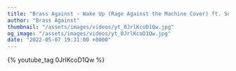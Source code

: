 ```yaml
---
title: "Brass Against - Wake Up (Rage Against the Machine Cover) ft. Sophia Urista"
author: "Brass Against"
thumbnail: "/assets/images/videos/yt_0JrlKcoD1Qw.jpg"
og_image: "/assets/images/videos/yt_0JrlKcoD1Qw.jpg"
date: "2022-05-07 19:31:00 +0000"
---
```


{% youtube_tag 0JrlKcoD1Qw %}
